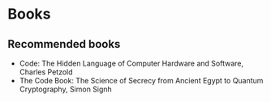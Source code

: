 # Books

## Recommended books
* Code: The Hidden Language of Computer Hardware and Software, Charles Petzold
* The Code Book: The Science of Secrecy from Ancient Egypt to Quantum Cryptography, Simon Signh